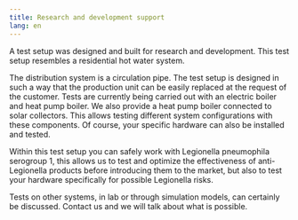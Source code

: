 ```yaml
---
title: Research and development support
lang: en
---
```

A test setup was designed and built for research and development. This test setup resembles a residential hot water system.

The distribution system is a circulation pipe. The test setup is designed in such a way that the production unit can be easily replaced at the request of the customer. Tests are currently being carried out with an electric boiler and heat pump boiler. We also provide a heat pump boiler connected to solar collectors. This allows testing different system configurations with these components. Of course, your specific hardware can also be installed and tested.

Within this test setup you can safely work with Legionella pneumophila serogroup 1, this allows us to test and optimize the effectiveness of anti-Legionella products before introducing them to the market, but also to test your hardware specifically for possible Legionella risks.

Tests on other systems, in lab or through simulation models, can certainly be discussed. Contact us and we will talk about what is possible.